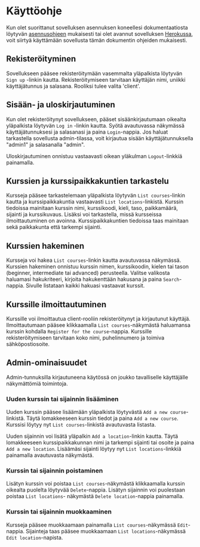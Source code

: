 # Käyttöohje

Kun olet suorittanut sovelluksen asennuksen koneellesi dokumentaatiosta löytyvän [asennusohjeen](installation.md) mukaisesti tai olet avannut sovelluksen [Herokussa](https://tsoha-harjoitus.herokuapp.com/), voit siirtyä käyttämään sovellusta tämän dokumentin ohjeiden mukaisesti.

## Rekisteröityminen

Sovellukseen pääsee rekisteröitymään vasemmalta yläpalkista löytyvän `Sign up` -linkin kautta. Rekisteröitymiseen tarvitaan käyttäjän nimi, uniikki käyttäjätunnus ja salasana. Rooliksi tulee valita 'client'.

## Sisään- ja uloskirjautuminen

Kun olet rekisteröitynyt sovellukseen, pääset sisäänkirjautumaan oikealta yläpalkista löytyvän `Log in` -linkin kautta. Syötä avautuvassa näkymässä käyttäjätunnuksesi ja salasanasi ja paina `Login`-nappia. Jos haluat tarkastella sovellusta admin-tilassa, voit kirjautua sisään käyttäjätunnuksella "admin1" ja salasanalla "admin".

Uloskirjautuminen onnistuu vastaavasti oikean yläkulman `Logout`-linkkiä painamalla.

## Kurssien ja kurssipaikkakuntien tarkastelu

Kursseja pääsee tarkastelemaan yläpalkista löytyvän `List courses`-linkin kautta ja kurssipaikkakuntia vastaavasti `List locations`-linkistä. Kurssin tiedoissa mainitaan kurssin nimi, kurssikoodi, kieli, taso, paikkamäärä, sijainti ja kurssikuvaus. Lisäksi voi tarkastella, missä kursseissa ilmoittautuminen on avoinna. Kurssipaikkakuntien tiedoissa taas mainitaan sekä paikkakunta että tarkempi sijainti.

## Kurssien hakeminen

Kursseja voi hakea `List courses`-linkin kautta avautuvassa näkymässä. Kurssien hakeminen onnistuu kurssin nimen, kurssikoodin, kielen tai tason (beginner, intermediate tai advanced) perusteella. Valitse valikosta haluamasi hakukriteeri, kirjoita hakukenttään hakusana ja paina `Search`-nappia. Sivulle listataan kaikki hakuasi vastaavat kurssit.

## Kurssille ilmoittautuminen

Kurssille voi ilmoittautua client-rooliin rekisteröitynyt ja kirjautunut käyttäjä. Ilmoittautumaan pääsee klikkaamalla `List courses`-näkymästä haluamansa kurssin kohdalla `Register for the course`-nappia. Kurssille rekisteröitymiseen tarvitaan koko nimi, puhelinnumero ja toimiva sähköpostiosoite.

## Admin-ominaisuudet

Admin-tunnuksilla kirjautuneena käytössä on joukko tavalliselle käyttäjälle näkymättömiä toimintoja.

### Uuden kurssin tai sijainnin lisääminen

Uuden kurssin pääsee lisäämään yläpalkista löytyvästä `Add a new course`-linkistä. Täytä lomakkeeseen kurssin tiedot ja paina `Add a new course`. Kurssisi löytyy nyt `List courses`-linkistä avautuvasta listasta.

Uuden sijainnin voi lisätä yläpalkin `Add a location`-linkin kautta. Täytä lomakkeeseen kurssipaikkakunnan nimi ja tarkempi sijainti tai osoite ja paina `Add a new location`. Lisäämäsi sijainti löytyy nyt `List locations`-linkkiä painamalla avautuvasta näkymästä.

### Kurssin tai sijainnin poistaminen

Lisätyn kurssin voi poistaa `List courses`-näkymästä klikkaamalla kurssin oikealta puolelta löytyvää `Delete`-nappia. Lisätyn sijainnin voi puolestaan poistaa `List locations`- näkymästä `Delete location`-nappia painamalla.

### Kurssin tai sijainnin muokkaaminen

Kursseja pääsee muokkaamaan painamalla `List courses`-näkymässä `Edit`-nappia. Sijainteja taas pääsee muokkaamaan `List locations`-näkymässä `Edit location`-napista.
